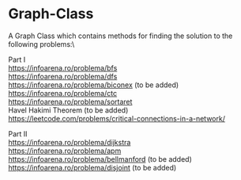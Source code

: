 # Graph-Class
A Graph Class which contains methods for finding the solution to the following problems:\

Part I \
https://infoarena.ro/problema/bfs \
https://infoarena.ro/problema/dfs \
https://infoarena.ro/problema/biconex (to be added) \
https://infoarena.ro/problema/ctc \
https://infoarena.ro/problema/sortaret <br />
Havel Hakimi Theorem (to be added) \
https://leetcode.com/problems/critical-connections-in-a-network/

Part II \
https://infoarena.ro/problema/dijkstra \
https://infoarena.ro/problema/apm \
https://infoarena.ro/problema/bellmanford (to be added) <br />
https://infoarena.ro/problema/disjoint (to be added) <br />
